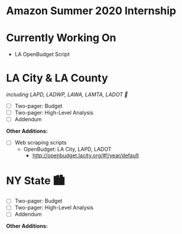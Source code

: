 # Amazon Summer 2020 Internship

# Currently Working On
- LA OpenBudget Script

# LA City & LA County
*including LAPD, LADWP, LAWA, LAMTA, LADOT 🌇*
* [ ] Two-pager: Budget  
* [ ] Two-pager: High-Level Analysis  
* [ ] Addendum  

**Other Additions:** 
* [ ] Web scraping scripts
  - OpenBudget: LA City, LAPD, LADOT
    - http://openbudget.lacity.org/#!/year/default

# NY State 🏙
* [ ] Two-pager: Budget  
* [ ] Two-pager: High-Level Analysis  
* [ ] Addendum  

**Other Additions:** 
